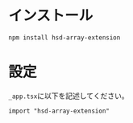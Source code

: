 # インストール
```
npm install hsd-array-extension
```

# 設定

`_app.tsx`に以下を記述してください。


```tsx
import "hsd-array-extension"
```
